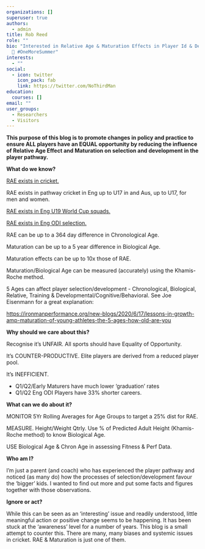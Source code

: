 ```yaml
---
organizations: []
superuser: true
authors:
  - admin
title: Rob Reed
role: ""
bio: "Interested in Relative Age & Maturation Effects in Player Id & Development
  🏏 #OneMoreSummer"
interests:
  - ""
social:
  - icon: twitter
    icon_pack: fab
    link: https://twitter.com/NoThirdMan
education:
  courses: []
email: ""
user_groups:
  - Researchers
  - Visitors
---
```

**This purpose of this blog is to promote changes in policy and practice to ensure ALL players have an EQUAL opportunity by reducing the influence of Relative Age Effect and Maturation on selection and development in the player pathway.**



**What do we know?**

[RAE exists in cricket.](https://onemoresummer.co.uk/post/do-we-have-a-relative-age-effect-in-cricket/)

RAE exists in pathway cricket in Eng up to U17 in and Aus, up to U17, for men and women.

[RAE exists in Eng U19 World Cup squads.](onemoresummer.co.uk/post/rae-increasing-in-england-u19-world-cup-squads/)

[RAE exists in Eng ODI selection.](https://onemoresummer.co.uk/post/but-weve-just-won-a-world-cup/)

RAE can be up to a 364 day difference in Chronological Age.

Maturation can be up to a 5 year difference in Biological Age.

Maturation effects can be up to 10x those of RAE.

Maturation/Biological Age can be measured (accurately) using the Khamis-Roche method.

5 Ages can affect player selection/development - Chronological, Biological, Relative, Training & Developmental/Cognitive/Behavioral. See Joe Eisenmann for a great explanation:

<https://ironmanperformance.org/new-blogs/2020/6/17/lessons-in-growth-amp-maturation-of-young-athletes-the-5-ages-how-old-are-you>



**Why should we care about this?**

Recognise it’s UNFAIR. All sports should have Equality of Opportunity.

It’s COUNTER-PRODUCTIVE. Elite players are derived from a reduced player pool.

It’s INEFFICIENT.

* Q1/Q2/Early Maturers have much lower ‘graduation’ rates
* Q1/Q2 Eng ODI Players have 33% shorter careers.



**What can we do about it?**

MONITOR 5Yr Rolling Averages for Age Groups to target a 25% dist for RAE.

MEASURE. Height/Weight Qtrly. Use % of Predicted Adult Height (Khamis-Roche method) to know Biological Age.

USE Biological Age & Chron Age in assessing Fitness & Perf Data.



**Who am I?**

I’m just a parent (and coach) who has experienced the player pathway and noticed (as many do) how the processes of selection/development favour the ‘bigger’ kids. I wanted to find out more and put some facts and figures together with those observations.

**Ignore or act?**

While this can be seen as an ‘interesting’ issue and readily understood, little meaningful action or positive change seems to be happening. It has been stuck at the ‘awareness’ level for a number of years. This blog is a small attempt to counter this. There are many, many biases and systemic issues in cricket. RAE & Maturation is just one of them.